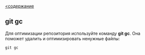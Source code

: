 [<содержание](./readme.md)
## git gc

Для оптимизации репозитория используйте команду **git gc**. Она поможет удалить и оптимизировать ненужные файлы:

`git gc`
